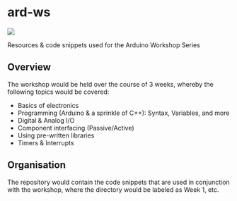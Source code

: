 # ard-ws

<a href="LICENSE" ><img src="https://img.shields.io/github/license/sutd-robotics/ard-ws?style=for-the-badge"/></a>

Resources &amp; code snippets used for the Arduino Workshop Series

## Overview

The workshop would be held over the course of 3 weeks, whereby the following topics would be covered: 

- Basics of electronics
- Programming (Arduino & a sprinkle of C++): Syntax, Variables, and more
- Digital & Analog I/O
- Component interfacing (Passive/Active)
- Using pre-written libraries
- Timers & Interrupts

## Organisation
The repository would contain the code snippets that are used in conjunction with the workshop, where the directory would be labeled as Week 1, etc.
